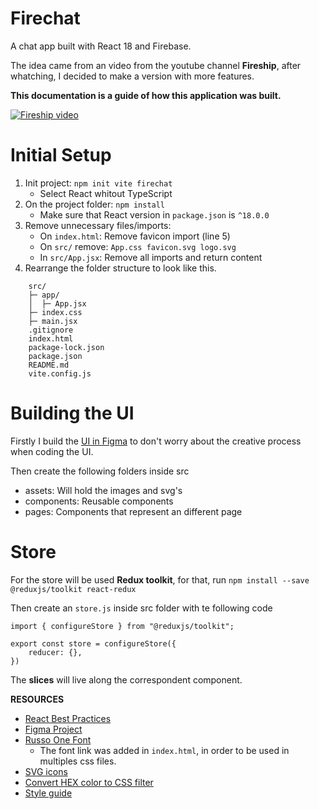 # Firechat
A chat app built with React 18 and Firebase.

The idea came from an video from the youtube channel **Fireship**, after whatching, I decided to make a version with more features.

**This documentation is a guide of how this application was built.**

[![Fireship video](https://img.youtube.com/vi/zQyrwxMPm88/0.jpg)](https://www.youtube.com/watch?v=zQyrwxMPm88&t)

# Initial Setup
1. Init project: `npm init vite firechat`
    - Select React whitout TypeScript
2. On the project folder: `npm install`
    - Make sure that React version in `package.json` is `^18.0.0`
3. Remove unnecessary files/imports:
    - On `index.html`: Remove favicon import (line 5)
    - On `src/` remove: `App.css favicon.svg logo.svg`
    - In `src/App.jsx`: Remove all imports and return content
4. Rearrange the folder structure to look like this.
```
    src/
    ├─ app/
    │  ├─ App.jsx
    ├─ index.css
    ├─ main.jsx
    .gitignore
    index.html
    package-lock.json
    package.json
    README.md
    vite.config.js
```

# Building the UI
Firstly I build the [UI in Figma](https://www.figma.com/file/xWSEVZcheB2anMFPPOZ42B/Firechat?node-id=0%3A1) to don't worry about the creative process when coding the UI.

Then create the following folders inside src
- assets: Will hold the images and svg's
- components: Reusable components
- pages: Components that represent an different page

# Store
For the store will be used **Redux toolkit**, for that, run `npm install --save @reduxjs/toolkit react-redux`

Then create an `store.js` inside src folder with te following code

```
import { configureStore } from "@reduxjs/toolkit";

export const store = configureStore({
    reducer: {},
})
```

The **slices** will live along the correspondent component.

**RESOURCES**
- [React Best Practices](https://www.freecodecamp.org/news/best-practices-for-react/)
- [Figma Project](https://www.figma.com/file/xWSEVZcheB2anMFPPOZ42B/Firechat?node-id=0%3A1)
- [Russo One Font](https://fonts.google.com/specimen/Russo+One#standard-styles)
    - The font link was added in `index.html`, in order to be used in multiples css files.
- [SVG icons](https://www.svgrepo.com/)
- [Convert HEX color to CSS filter](https://codepen.io/sosuke/pen/Pjoqqp)
- [Style guide](https://material.io/design/color/dark-theme.html#properties)
